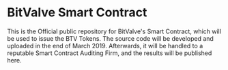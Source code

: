 # BitValve Smart Contract
This is the Official  public repository for BitValve's Smart Contract, which will be used to issue the BTV Tokens. 
The source code will be developed and uploaded in the end of March 2019. Afterwards, it will be handled to a reputable Smart Contract Auditing Firm, and the results will be published here.

